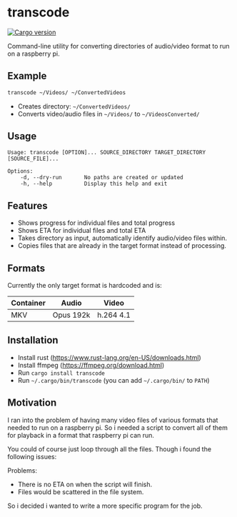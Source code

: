 # transcode
[![Cargo version][cargo-image]][cargo-url]

Command-line utility for converting directories of audio/video format to run on a raspberry pi.

## Example
```bash
transcode ~/Videos/ ~/ConvertedVideos
```

* Creates directory: `~/ConvertedVideos/`
* Converts video/audio files in `~/Videos/` to `~/VideosConverted/`

## Usage
```
Usage: transcode [OPTION]... SOURCE_DIRECTORY TARGET_DIRECTORY [SOURCE_FILE]...

Options:
    -d, --dry-run       No paths are created or updated
    -h, --help          Display this help and exit
```
## Features
* Shows progress for individual files and total progress
* Shows ETA for individual files and total ETA
* Takes directory as input, automatically identify audio/video files within.
* Copies files that are already in the target format instead of processing.

## Formats
Currently the only target format is hardcoded and is:

| Container | Audio     | Video     |
|-----------|-----------|-----------|
|MKV        | Opus 192k | h.264 4.1 |

## Installation
* Install rust (https://www.rust-lang.org/en-US/downloads.html)
* Install ffmpeg (https://ffmpeg.org/download.html)
* Run `cargo install transcode`
* Run `~/.cargo/bin/transcode` (you can add `~/.cargo/bin/` to `PATH`)

## Motivation
I ran into the problem of having many video files of various formats that needed to run on a raspberry pi.
So i needed a script to convert all of them for playback in a format that raspberry pi can run.

You could of course just loop through all the files. Though i found the following issues:

Problems:
* There is no ETA on when the script will finish.
* Files would be scattered in the file system.

So i decided i wanted to write a more specific program for the job.

[cargo-image]: https://img.shields.io/crates/v/transcode.svg
[cargo-url]: https://crates.io/crates/transcode
